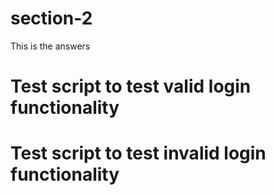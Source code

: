 # section-2
This is the answers
# Test script to test valid login functionality
# Test script to test invalid login functionality